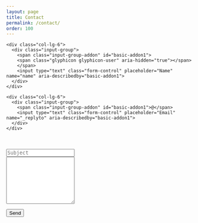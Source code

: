 ```yaml
---
layout: page
title: Contact
permalink: /contact/
order: 100
---
```



<form accept-charset="UTF-8" action="http://formspree.io/jparra@physics.ucla.edu" method="POST">
  <div class="row">

    <div class="col-lg-6">
      <div class="input-group">
        <span class="input-group-addon" id="basic-addon1">
        <span class="glyphicon glyphicon-user" aria-hidden="true"></span>
        </span>
        <input type="text" class="form-control" placeholder="Name" name="name" aria-describedby="basic-addon1">
      </div>
    </div>

    <div class="col-lg-6">
      <div class="input-group">
        <span class="input-group-addon" id="basic-addon1">@</span>
        <input type="text" class="form-control" placeholder="Email" name="_replyto" aria-describedby="basic-addon1">
      </div>
    </div>
  <br>
  </div>
  <br>

  <div class="form-group">
    <textarea class="form-control" id="exampleTextarea" name="subject" rows="1" placeholder="Subject" style="resize:none"></textarea>
  </div>

  <div class="form-group">
   <textarea class="form-control" id="exampleTextarea" name="body" rows="8"></textarea>
 </div>

  <button type="submit" class="btn btn-primary pull-right" value="Send">Send</button>
</form>
